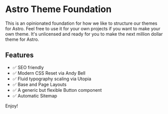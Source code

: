 # Astro Theme Foundation

This is an opinionated foundation for how we like to structure our themes for Astro. Feel free to use it for your own projects if you want to make your own theme. It's unlicensed and ready for you to make the next million dollar theme for Astro.

## Features

- ✅ SEO friendly
- ✅ Modern CSS Reset via Andy Bell
- ✅ Fluid typography scaling via Utopia
- ✅ Base and Page Layouts
- ✅ A generic but flexible Button component
- ✅ Automatic Sitemap

Enjoy!